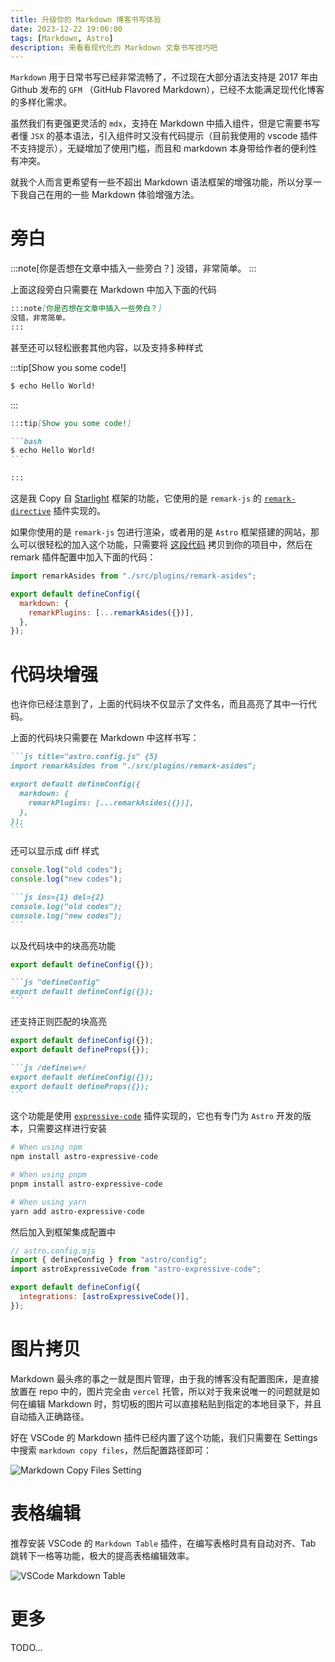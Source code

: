 ```yaml
---
title: 升级你的 Markdown 博客书写体验
date: 2023-12-22 19:06:00
tags: [Markdown, Astro]
description: 来看看现代化的 Markdown 文章书写技巧吧
---
```


`Markdown` 用于日常书写已经非常流畅了，不过现在大部分语法支持是 2017 年由 Github 发布的 `GFM` （GitHub Flavored Markdown），已经不太能满足现代化博客的多样化需求。

虽然我们有更强更灵活的 `mdx`，支持在 Markdown 中插入组件，但是它需要书写者懂 `JSX` 的基本语法，引入组件时又没有代码提示（目前我使用的 vscode 插件不支持提示），无疑增加了使用门槛，而且和 markdown 本身带给作者的便利性有冲突。

就我个人而言更希望有一些不超出 Markdown 语法框架的增强功能，所以分享一下我自己在用的一些 Markdown 体验增强方法。

# 旁白

:::note[你是否想在文章中插入一些旁白？]
没错，非常简单。
:::

上面这段旁白只需要在 Markdown 中加入下面的代码

```md
:::note[你是否想在文章中插入一些旁白？]
没错，非常简单。
:::
```

甚至还可以轻松嵌套其他内容，以及支持多种样式

:::tip[Show you some code!]

```bash
$ echo Hello World!
```

:::

````md
:::tip[Show you some code!]

```bash
$ echo Hello World!
```

:::
````

这是我 Copy 自 [Starlight](https://starlight.astro.build) 框架的功能，它使用的是 `remark-js` 的 [`remark-directive`](https://github.com/remarkjs/remark-directive) 插件实现的。

如果你使用的是 `remark-js` 包进行渲染，或者用的是 `Astro` 框架搭建的网站，那么可以很轻松的加入这个功能，只需要将 [这段代码](https://github.com/Nomango/blog/tree/master/src/plugins/remark-asides) 拷贝到你的项目中，然后在 remark 插件配置中加入下面的代码：

```js title="astro.config.js" {5}
import remarkAsides from "./src/plugins/remark-asides";

export default defineConfig({
  markdown: {
    remarkPlugins: [...remarkAsides({})],
  },
});
```

# 代码块增强

也许你已经注意到了，上面的代码块不仅显示了文件名，而且高亮了其中一行代码。

上面的代码块只需要在 Markdown 中这样书写：

````markdown /title=".+"/ /{\d+}/
```js title="astro.config.js" {5}
import remarkAsides from "./src/plugins/remark-asides";

export default defineConfig({
  markdown: {
    remarkPlugins: [...remarkAsides({})],
  },
});
```
````

还可以显示成 diff 样式

```js ins={1} del={2}
console.log("old codes");
console.log("new codes");
```

````markdown
```js ins={1} del={2}
console.log("old codes");
console.log("new codes");
```
````

以及代码块中的块高亮功能

```js "defineConfig"
export default defineConfig({});
```

````markdown
```js "defineConfig"
export default defineConfig({});
```
````

还支持正则匹配的块高亮

```js /define\w+/
export default defineConfig({});
export default defineProps({});
```

````markdown
```js /define\w+/
export default defineConfig({});
export default defineProps({});
```
````

这个功能是使用 [`expressive-code`](https://github.com/expressive-code/expressive-code) 插件实现的，它也有专门为 `Astro` 开发的版本，只需要这样进行安装

```bash
# When using npm
npm install astro-expressive-code

# When using pnpm
pnpm install astro-expressive-code

# When using yarn
yarn add astro-expressive-code
```

然后加入到框架集成配置中

```js {6}
// astro.config.mjs
import { defineConfig } from "astro/config";
import astroExpressiveCode from "astro-expressive-code";

export default defineConfig({
  integrations: [astroExpressiveCode()],
});
```

# 图片拷贝

Markdown 最头疼的事之一就是图片管理，由于我的博客没有配置图床，是直接放置在 repo 中的，图片完全由 `vercel` 托管，所以对于我来说唯一的问题就是如何在编辑 Markdown 时，剪切板的图片可以直接粘贴到指定的本地目录下，并且自动插入正确路径。

好在 VSCode 的 Markdown 插件已经内置了这个功能，我们只需要在 Settings 中搜索 `markdown copy files`，然后配置路径即可：

![Markdown Copy Files Setting](@assets/upgrade-your-md-experience/image.png)

# 表格编辑

推荐安装 VSCode 的 `Markdown Table` 插件，在编写表格时具有自动对齐、Tab 跳转下一格等功能，极大的提高表格编辑效率。

![VSCode Markdown Table](@assets/upgrade-your-md-experience/image-1.png)

# 更多

TODO...
